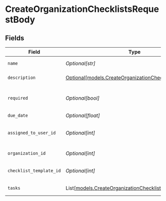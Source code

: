 # CreateOrganizationChecklistsRequestBody


## Fields

| Field                                                                                                            | Type                                                                                                             | Required                                                                                                         | Description                                                                                                      |
| ---------------------------------------------------------------------------------------------------------------- | ---------------------------------------------------------------------------------------------------------------- | ---------------------------------------------------------------------------------------------------------------- | ---------------------------------------------------------------------------------------------------------------- |
| `name`                                                                                                           | *Optional[str]*                                                                                                  | :heavy_minus_sign:                                                                                               | Checklist name                                                                                                   |
| `description`                                                                                                    | [Optional[models.CreateOrganizationChecklistsDescription]](../models/createorganizationchecklistsdescription.md) | :heavy_minus_sign:                                                                                               | Task description                                                                                                 |
| `required`                                                                                                       | *Optional[bool]*                                                                                                 | :heavy_minus_sign:                                                                                               | Indicates if the checklist completion is required                                                                |
| `due_date`                                                                                                       | *Optional[float]*                                                                                                | :heavy_minus_sign:                                                                                               | Due date                                                                                                         |
| `assigned_to_user_id`                                                                                            | *Optional[int]*                                                                                                  | :heavy_minus_sign:                                                                                               | User identifier assigned to the checklist                                                                        |
| `organization_id`                                                                                                | *Optional[int]*                                                                                                  | :heavy_minus_sign:                                                                                               | Organization identifier                                                                                          |
| `checklist_template_id`                                                                                          | *Optional[int]*                                                                                                  | :heavy_minus_sign:                                                                                               | Checklist template identifier                                                                                    |
| `tasks`                                                                                                          | List[[models.CreateOrganizationChecklistsTasks](../models/createorganizationcheckliststasks.md)]                 | :heavy_minus_sign:                                                                                               | Checklist tasks                                                                                                  |